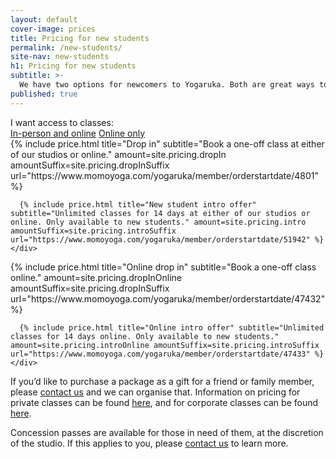 ```yaml
---
layout: default
cover-image: prices
title: Pricing for new students
permalink: /new-students/
site-nav: new-students
h1: Pricing for new students
subtitle: >-
  We have two options for newcomers to Yogaruka. Both are great ways to get started and learn what the studio is all about.
published: true
---
```


<section class="container container--md">
  <label>I want access to classes:</label>
  <div class="tabs">
    <a class="tabs-button js-tabButton is-active" href="#in-person">In-person and online</a>
    <a class="tabs-button js-tabButton" href="#online">Online only</a>
  </div>

  <div class="tabs-content is-active" id="in-person">
    <div class="Prices">
      {% include price.html title="Drop in" subtitle="Book a one-off class at either of our studios or online." amount=site.pricing.dropIn amountSuffix=site.pricing.dropInSuffix url="https://www.momoyoga.com/yogaruka/member/orderstartdate/4801" %}

      {% include price.html title="New student intro offer" subtitle="Unlimited classes for 14 days at either of our studios or online. Only available to new students." amount=site.pricing.intro amountSuffix=site.pricing.introSuffix url="https://www.momoyoga.com/yogaruka/member/orderstartdate/51942" %}
    </div>
  </div>
  <div class="tabs-content" id="online">
    <div class="Prices">
      {% include price.html title="Online drop in" subtitle="Book a one-off class online." amount=site.pricing.dropInOnline amountSuffix=site.pricing.dropInSuffix url="https://www.momoyoga.com/yogaruka/member/orderstartdate/47432" %}

      {% include price.html title="Online intro offer" subtitle="Unlimited classes for 14 days online. Only available to new students." amount=site.pricing.introOnline amountSuffix=site.pricing.introSuffix url="https://www.momoyoga.com/yogaruka/member/orderstartdate/47433" %}
    </div>
  </div>

  <p>
    If you’d like to purchase a package as a gift for a friend or family member, please <a class="link" href="/contact/">contact us</a> and we can organise that. Information on pricing for private classes can be found <a class="link" href="/private-classes/">here</a>, and for corporate classes can be found <a class="link" href="/corporate-classes/">here</a>.
  </p>
  <p>
    Concession passes are available for those in need of them, at the discretion of the studio. If this applies to you, please <a class="link" href="/contact/">contact us</a> to learn more.
  </p>
<section>